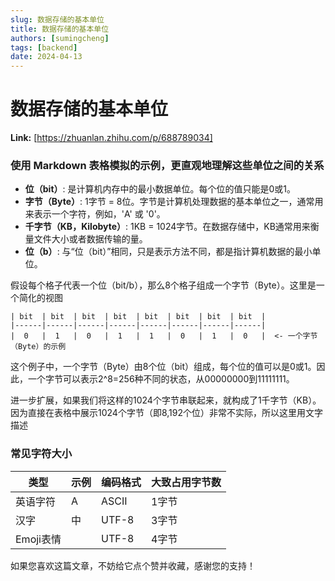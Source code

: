 ```yaml
---
slug: 数据存储的基本单位
title: 数据存储的基本单位
authors: [sumingcheng]
tags: [backend]
date: 2024-04-13
---
```


# 数据存储的基本单位



 **Link:** [https://zhuanlan.zhihu.com/p/688789034]

### 使用 Markdown 表格模拟的示例，更直观地理解这些单位之间的关系  

* **位（bit）**: 是计算机内存中的最小数据单位。每个位的值只能是0或1。
* **字节（Byte）**: 1字节 = 8位。字节是计算机处理数据的基本单位之一，通常用来表示一个字符，例如，'A' 或 '0'。
* **千字节（KB，Kilobyte）**: 1KB = 1024字节。在数据存储中，KB通常用来衡量文件大小或者数据传输的量。
* **位（b）**: 与“位（bit）”相同，只是表示方法不同，都是指计算机数据的最小单位。

假设每个格子代表一个位（bit/b），那么8个格子组成一个字节（Byte）。这里是一个简化的视图

```
| bit  | bit  | bit  | bit  | bit  | bit  | bit  | bit  |
|------|------|------|------|------|------|------|------|
|  0   |  1   |  0   |  1   |  1   |  0   |  1   |  0   |  <- 一个字节（Byte）的示例
```

这个例子中，一个字节（Byte）由8个位（bit）组成，每个位的值可以是0或1。因此，一个字节可以表示2^8=256种不同的状态，从00000000到11111111。

进一步扩展，如果我们将这样的1024个字节串联起来，就构成了1千字节（KB）。因为直接在表格中展示1024个字节（即8,192个位）非常不实际，所以这里用文字描述

### 常见字符大小  

| 类型 | 示例 | 编码格式 | 大致占用字节数 |
| --- | --- | --- | --- |
| 英语字符 | A | ASCII | 1字节 |
| 汉字 | 中 | UTF-8 | 3字节 |
| Emoji表情 |  | UTF-8 | 4字节 |

  


  


如果您喜欢这篇文章，不妨给它点个赞并收藏，感谢您的支持！